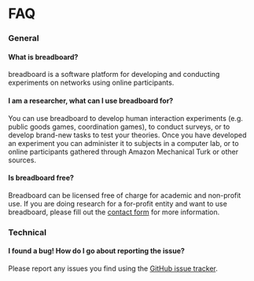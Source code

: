 # FAQ
### General

#### What is breadboard?

breadboard is a software platform for developing and conducting experiments on networks using online participants.

#### I am a researcher, what can I use breadboard for?

You can use breadboard to develop human interaction experiments (e.g. public goods games, coordination games), to conduct surveys, or to develop brand-new tasks to test your theories. Once you have developed an experiment you can administer it to subjects in a computer lab, or to online participants gathered through Amazon Mechanical Turk or other sources.

#### Is breadboard free?

Breadboard can be licensed free of charge for academic and non-profit use. If you are doing research for a for-profit entity and want to use breadboard, please fill out the [contact form](../#contact) for more information.

### Technical 

#### I found a bug! How do I go about reporting the issue?

Please report any issues you find using the [GitHub issue tracker](https://github.com/human-nature-lab/breadboard/issues).
